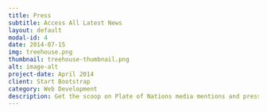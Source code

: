 ```yaml
---
title: Press
subtitle: Access All Latest News
layout: default
modal-id: 4
date: 2014-07-15
img: treehouse.png
thumbnail: treehouse-thumbnail.png
alt: image-alt
project-date: April 2014
client: Start Bootstrap
category: Web Development
description: Get the scoop on Plate of Nations media mentions and press outreach initiatives right here!
---
```

